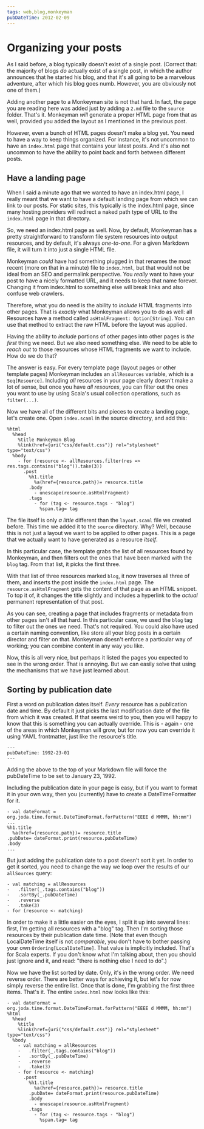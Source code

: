 ```yaml
---
tags: web,blog,monkeyman
pubDateTime: 2012-02-09
---
```

# Organizing your posts

As I said before, a blog typically doesn't exist of a single
post. (Correct that: the majority of blogs _do_ actually exist of a
single post, in which the author announces that he started his blog,
and that it's all going to be a marvelous adventure, after which his
blog goes numb. However, you are obviously not one of them.)

Adding another page to a Monkeyman site is not that hard. In fact, the
page you are reading here was added just by adding a `2.md` file to
the `source` folder. That's it. Monkeyman _will_ generate a proper
HTML page from that as well, provided you added the layout as I
mentioned in the previous post.

However, even a bunch of HTML pages doesn't make a blog yet. You need
to have a way to keep things organized. For instance, it's not
uncommon to have an `index.html` page that contains your latest
posts. And it's also not uncommon to have the ability to point back
and forth between different posts.

## Have a landing page

When I said a minute ago that we wanted to have an index.html page, I
really meant that we want to have a default landing page from which we
can link to our posts. For static sites, this typically is the
index.html page, since many hosting providers will redirect a naked
path type of URL to the `index.html` page in that directory.

So, we need an index.html page as well. Now, by default, Monkeyman has
a pretty straightforward to transform file system resources into
output resources, and by default, it's always _one-to-one_. For a
given Markdown file, it will turn it into just a single HTML file.

Monkeyman _could_ have had something plugged in that renames the most
recent (more on that in a minute) file to `index.html`, but that would
not be ideal from an SEO and permalink perspective. You _really_ want
to have your post to have a nicely formatted URL, and it needs to keep
that name forever. Changing it from index.html to something else will
break links and also confuse web crawlers.

Therefore, what you do need is the ability to _include_ HTML fragments
into other pages. That is _exactly_ what Monkeyman allows you to do as
well: all Resources have a method called `asHtmlFragment:
Option[String]`. You can use that method to extract the raw HTML
before the layout was applied.

Having the ability to _include_ portions of other pages into other
pages is _the first_ thing we need. But we also need something
else. We need to be able to _reach out_ to those resources whose HTML
fragments we want to include. How do we do that?

The answer is easy. For every template page (layout pages or other
template pages) Monkeyman includes an `allResources` variable, which
is a `Seq[Resource]`. Including _all_ resources in your page clearly
doesn't make a lot of sense, but once you have _all resources_, you
can filter out the ones you want to use by using Scala's usual
collection operations, such as `filter(...)`.

Now we have all of the different bits and pieces to create a landing
page, let's create one. Open `index.scaml` in the source directory,
and add this:

    %html
      %head
        %title Monkeyman Blog
        %link(href={uri("css/default.css")} rel="stylesheet" type="text/css")
      %body
        - for (resource <- allResources.filter(res => res.tags.contains("blog")).take(3))
          .post
            %h1.title
              %a(href={resource.path})= resource.title
            .body
              - unescape(resource.asHtmlFragment)
            .tags
              - for (tag <- resource.tags - "blog")
                %span.tag= tag
    
The file itself is only _a little_ different than the `layout.scaml`
file we created before. This time we added it to the `source`
directory. Why? Well, because this is not just a layout we want to be
applied to other pages. This is a page that we actually want to have
generated as a resource _itself_.

In this particular case, the template grabs the list of all resources
found by Monkeyman, and then filters out the ones that have been
marked with the `blog` tag. From that list, it picks the first three.

With that list of three resources marked `blog`, it now traverses all
three of them, and inserts the post inside the `index.html` page. The
`resource.asHtmlFragment` gets the content of that page as an HTML
snippet. To top it of, it changes the title slightly and includes a
hyperlink to the _actual_ permanent representation of that post.

As you can see, creating a page that includes fragments or metadata
from other pages isn't all that hard. In this particular case, we used
the `blog` tag to filter out the ones we need. That's not
required. You could also have used a certain naming convention, like
store all your blog posts in a certain director and filter on
that. Monkeyman doesn't enforce a particular way of working; you can
combine content in any way you like.

Now, this is all very nice, but perhaps it listed the pages you
expected to see in the wrong order. That is annoying. But we can
easily solve that using the mechanisms that we have just learned
about.

## Sorting by publication date

First a word on publication dates itself. _Every_ resource has a
publication date and time. By default it just picks the last
modification date of the file from which it was created. If that seems
weird to you, then you will happy to know that this is something you
can actually override.  This is - again - one of the areas in which
Monkeyman will grow, but for now you can override it using YAML
frontmatter, just like the resource's title.

    ---
    pubDateTime: 1992-23-01
    ---

Adding the above to the top of your Markdown file will force the
pubDateTime to be set to January 23, 1992.

Including the publication date in your page is easy, but if you want
to format it in your own way, then you (currently) have to create a
DateTimeFormatter for it.

    - val dateFormat = org.joda.time.format.DateTimeFormat.forPattern("EEEE d MMMM, hh:mm")
    ...
    %h1.title
      %a(href={resource.path})= resource.title
    .pubDate= dateFormat.print(resource.pubDateTime)
    .body
    ...

But just adding the publication date to a post doesn't sort it yet. In
order to get it sorted, you need to change the way we loop over the
results of our `allSources` query:

    - val matching = allResources
    -   .filter(_.tags.contains("blog"))
    -   .sortBy(_.pubDateTime)
    -   .reverse
    -   .take(3)
    - for (resource <- matching)

In order to make it a little easier on the eyes, I split it up into
several lines: first, I'm getting all resources with a "blog"
tag. Then I'm sorting those resources by their publication date
time. (Note that even though LocalDateTime itself is not _comparable_,
you don't have to bother passing your own
`Ordering[LocalDateTime]`. That value is implicitly included. That's
for Scala experts. If you don't know what I'm talking about, then you
should just ignore and it, and read: "there is nothing else I need to
do".)

Now we have the list sorted by date. Only, it's in the wrong order. We
need reverse order. There are better ways for achieving it, but let's
for now simply reverse the entire list. Once that is done, I'm
grabbing the first three items. That's it. The entire `index.html` now
looks like this:

    - val dateFormat = org.joda.time.format.DateTimeFormat.forPattern("EEEE d MMMM, hh:mm")
    %html
      %head
        %title
        %link(href={uri("css/default.css")} rel="stylesheet" type="text/css")
      %body
        - val matching = allResources
        -   .filter(_.tags.contains("blog"))
        -   .sortBy(_.pubDateTime)
        -   .reverse
        -   .take(3)
        - for (resource <- matching)
          .post
            %h1.title
              %a(href={resource.path})= resource.title
            .pubDate= dateFormat.print(resource.pubDateTime)
            .body
              - unescape(resource.asHtmlFragment)
            .tags
              - for (tag <- resource.tags - "blog")
                %span.tag= tag



